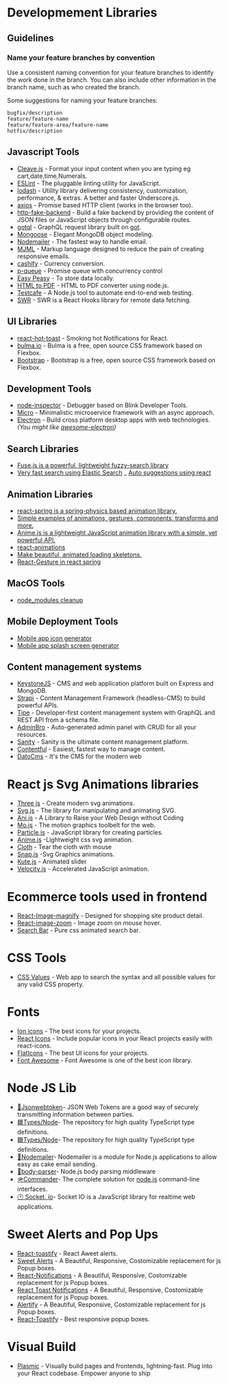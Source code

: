 # Developmement Libraries

## Guidelines

### Name your feature branches by convention

Use a consistent naming convention for your feature branches to identify the work done in the branch. You can also include other information in the branch name, such as who created the branch.

Some suggestions for naming your feature branches:

```
bugfix/description
feature/feature-name
feature/feature-area/feature-name
hotfix/description
```

## Javascript Tools

- [Cleave.js](https://nosir.github.io/cleave.js/) - Format your input content when you are typing eg cart,date,time,Numerals.
- [ESLint](https://github.com/eslint/eslint) - The pluggable linting utility for JavaScript.
- [lodash](https://github.com/lodash/lodash) - Utility library delivering consistency, customization, performance, & extras. A better and faster Underscore.js.
- [axios](https://github.com/mzabriskie/axios) - Promise based HTTP client (works in the browser too).
- [http-fake-backend](https://github.com/micromata/http-fake-backend) - Build a fake backend by providing the content of JSON files or JavaScript objects through configurable routes.
- [gotql](https://github.com/khaosdoctor/gotql) - GraphQL request library built on [got](https://github.com/sindresorhus/got).
- [Mongoose](https://github.com/Automattic/mongoose) - Elegant MongoDB object modeling.
- [Nodemailer](https://github.com/andris9/Nodemailer) - The fastest way to handle email.
- [MJML](https://github.com/mjmlio/mjml) - Markup language designed to reduce the pain of creating responsive emails.
- [cashify](https://github.com/xxczaki/cashify) - Currency conversion.
- [p-queue](https://github.com/sindresorhus/p-queue) - Promise queue with concurrency control
- [Easy Peasy](https://easy-peasy.now.sh/) - To store data locally.
- [HTML to PDF](https://github.com/marcbachmann/node-html-pdf) - HTML to PDF converter using node.js.
- [Testcafe](https://github.com/DevExpress/testcafe) - A Node.js tool to automate end-to-end web testing.
- [SWR](https://www.npmjs.com/package/swr#data-fetching) - SWR is a React Hooks library for remote data fetching.

## UI Libraries

- [react-hot-toast](https://github.com/timolins/react-hot-toast) - Smoking hot Notifications for React.
- [bulma.io](https://bulma.io/) - Bulma is a free, open source CSS framework based on Flexbox.
- [Bootstrap](https://getbootstrap.com/) - Bootstrap is a free, open source CSS framework based on Flexbox.

## Development Tools

- [node-inspector](https://github.com/node-inspector/node-inspector) - Debugger based on Blink Developer Tools.
- [Micro](https://github.com/zeit/micro) - Minimalistic microservice framework with an async approach.
- [Electron](https://github.com/atom/electron) - Build cross platform desktop apps with web technologies. *(You might like [awesome-electron](https://github.com/sindresorhus/awesome-electron))*

## Search Libraries

- [Fuse.js is a powerful, lightweight fuzzy-search library](https://fusejs.io/)
- [Very fast search using Elastic Search](https://github.com/appbaseio/reactivesearch)
_ [Auto suggestions using react](https://github.com/moroshko/react-autosuggest#features)

## Animation Libraries

- [react-spring is a spring-physics based animation library.](https://www.react-spring.io/)
- [Simple examples of animations, gestures, components, transforms and more.](https://www.framer.com/api/motion/examples/)
- [Anime.js is a lightweight JavaScript animation library with a simple, yet powerful API.](https://animejs.com/)
- [react-animations](https://www.npmjs.com/package/react-animations)
- [Make beautiful, animated loading skeletons.](https://www.npmjs.com/package/react-loading-skeleton)
- [React-Gesture in react spring](https://github.com/pmndrs/react-use-gesture)

## MacOS Tools

- [node_modules cleanup](https://github.com/voidcosmos/npkill)

## Mobile Deployment Tools

- [Mobile app icon generator](https://github.com/samverschueren/mobicon-cli)
- [Mobile app splash screen generator](https://github.com/samverschueren/mobisplash-cli)

## Content management systems

- [KeystoneJS](https://github.com/keystonejs/keystone) - CMS and web application platform built on Express and MongoDB.
- [Strapi](https://github.com/strapi/strapi) - Content Management Framework (headless-CMS) to build powerful APIs.
- [Tipe](https://github.com/tipeio/tipe) - Developer-first content management system with GraphQL and REST API from a schema file.
- [AdminBro](https://github.com/SoftwareBrothers/admin-bro) - Auto-generated admin panel with CRUD for all your resources.
- [Sanity](https://www.sanity.io/) - Sanity is the ultimate content management platform.
- [Contentful](https://www.contentful.com/) - Easiest, fastest way to manage content.
- [DatoCms](https://www.datocms.com/) - It's the CMS for the modern web

# React js Svg Animations libraries

- [Three js](https://threejs.org/) - Create modern svg animations.
- [Svg.js](https://svgjs.com/docs/3.0/) - The  library for manipulating and animating SVG.
- [Ani.js](https://anijs.github.io/) - A Library to Raise your Web Design without Coding
- [Mo.js](https://github.com/mojs/mojs) - The motion graphics toolbelt for the web.
- [Particle.js](https://vincentgarreau.com/particles.js/) -  JavaScript library for creating particles.
- [Anime.js](https://github.com/juliangarnier/anime) -Lightweight css svg animation.
- [Cloth](https://codepen.io/dissimulate/pen/KrAwx) -  Tear the cloth with mouse
- [Snap.js](http://snapsvg.io/demos/#mascot) -Svg Graphics animations.
- [Kute.js](https://github.com/thednp/kute.js/) - Animated slider
- [Velocity.js](http://velocityjs.org/) -  Accelerated JavaScript animation.

# Ecommerce tools used in frontend

- [React-Image-magnify](https://github.com/ethanselzer/react-image-magnify) - Designed for shopping site product detail.
- [React-image-zoom](https://github.com/malaman/react-image-zoom) - Image zoom on mouse hover.
- [Search Bar](https://codepen.io/omarsherifs/pen/KGLYYW) - Pure css animated search bar.

# CSS Tools

- [CSS Values](https://cssvalues.com/) - Web app to search the syntax and all possible values for any valid CSS property.

# Fonts

- [Ion icons](https://ionicons.com/v4/) - The best icons for your projects.
- [React Icons](https://react-icons.github.io/react-icons/) - Include popular icons in your React projects easily with react-icons.
- [FlatIcons](https://www.flaticon.com/) -  The best UI icons for your projects.
- [Font Awesome](https://fontawesome.com/) - Font Awesome is one of the best icon library.

# Node JS Lib

- [🎫Jsonwebtoken](https://www.npmjs.com/package/jsonwebtoken)- JSON Web Tokens are a good way of securely transmitting information between parties.
- [🟦Types/Node](https://github.com/DefinitelyTyped/DefinitelyTyped#readme)-  The repository for high quality TypeScript type definitions.
- [🟦Types/Node](https://github.com/DefinitelyTyped/DefinitelyTyped#readme)-  The repository for high quality TypeScript type definitions.
- [📨Nodemailer](https://nodemailer.com/about/)-  Nodemailer is a module for Node.js applications to allow easy as cake email sending.
- [🧍body-parser](https://nodemailer.com/about/)- Node.js body parsing middleware
- [🪖Commander](https://www.npmjs.com/package/commander)- The complete solution for [node.js](http://nodejs.org) command-line interfaces.
- [🕑 Socket. io](https://socket.io/)- Socket IO is a JavaScript library for realtime web applications.

# Sweet Alerts and Pop Ups

- [React-toastify](https://fkhadra.github.io/react-toastify/introduction) - React Aweet alerts.
- [Sweet Alerts](https://sweetalert2.github.io/#examples) - A Beautiful, Responsive, Costomizable replacement for js Popup boxes.
- [React-Notifications](https://teodosii.github.io/react-notifications-component) - A Beautiful, Responsive, Costomizable replacement for js Popup boxes.
- [React Toast Notifications](https://jossmac.github.io/react-toast-notifications/) - A Beautiful, Responsive, Costomizable replacement for js Popup boxes.
- [Alertify](https://alertifyjs.com/) -  A Beautiful, Responsive, Costomizable replacement for js Popup boxes.
- [React-Toastify](https://fkhadra.github.io/react-toastify/introduction) - Best responsive popup boxes.

# Visual Build

- [Plasmic](https://www.plasmic.app/) - Visually build pages and frontends, lightning-fast. Plug into your React codebase. Empower anyone to ship
